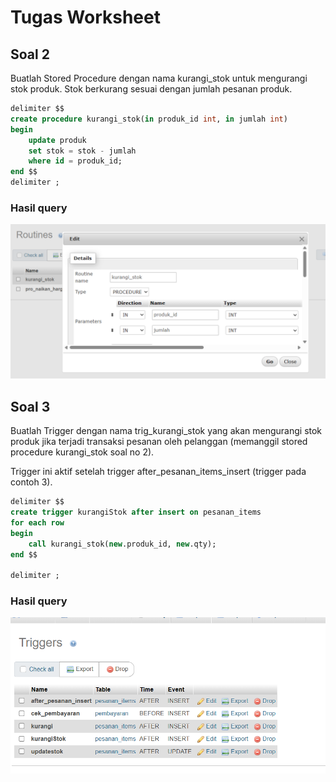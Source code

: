 # Tugas Worksheet

## Soal 2
Buatlah Stored Procedure dengan nama kurangi_stok untuk mengurangi stok produk. Stok berkurang sesuai dengan jumlah pesanan produk.

```sql
delimiter $$
create procedure kurangi_stok(in produk_id int, in jumlah int)
begin
    update produk
    set stok = stok - jumlah
    where id = produk_id;
end $$
delimiter ;
```
### Hasil query
![Soal 2](images/ft2.png)



## Soal 3
Buatlah Trigger dengan nama trig_kurangi_stok yang akan mengurangi stok produk jika terjadi transaksi pesanan oleh pelanggan (memanggil stored procedure kurangi_stok soal no 2).

Trigger ini aktif setelah trigger after_pesanan_items_insert (trigger pada contoh 3).

```sql
delimiter $$
create trigger kurangiStok after insert on pesanan_items
for each row
begin
    call kurangi_stok(new.produk_id, new.qty);
end $$

delimiter ;
```
### Hasil query
![Soal 3](images/ft3.png)